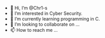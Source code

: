 - 👋 Hi, I’m @Chr1-s
- 👀 I’m interested in Cyber Security.
- 🌱 I’m currently learning programming in C.
- 💞️ I’m looking to collaborate on ...
- 📫 How to reach me ...

<!---
Chr1-s/Chr1-s is a ✨ special ✨ repository because its `README.md` (this file) appears on your GitHub profile.
You can click the Preview link to take a look at your changes.
--->
